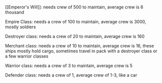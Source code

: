 [[Emperor's Will]]: needs crew of 500 to maintain, average crew is 6 thousand

Empire Class: needs a crew of 100 to maintain, average crew is 3000, mostly soldiers

Destroyer class: needs a crew of 20 to maintain, average crew is 160

Merchant class: needs a crew of 10 to maintain, average crew is 16, these ships mostly hold cargo, sometimes travel in pack with a destroyer class or a few warrior classes

Warrior class: needs a crew of 3 to maintain, average crew is 5

Defender class: needs a crew of 1, average crew of 1-3, like a car